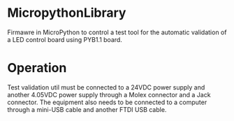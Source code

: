 # MicropythonLibrary
Firmawre in MicroPython to control a test tool for the automatic validation of a LED control board using PYB1.1 board. 

# Operation
Test validation util must be connected to a  24VDC power supply and another 4.05VDC power supply through a Molex connector and a Jack connector.
The equipment also needs to be connected to a computer through a mini-USB cable and another FTDI USB cable.
